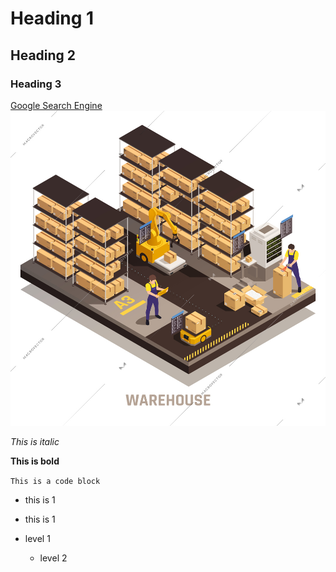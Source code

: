 # Heading 1
## Heading 2
### Heading 3


[Google Search Engine](https://www.google.com)
![Warehouse Image](preview_56483.jpg)

_This is italic_

**This is bold**

`This is a code block`


* this is 1
 * this is 1


* level 1
  * level 2 
